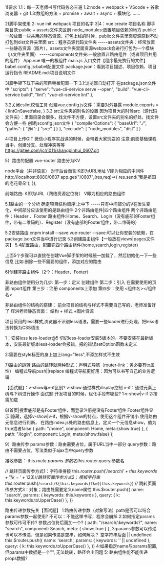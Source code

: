 1)要求
1.1：每一天老师书写代码务必三遍
1.2:node + webpack + VScode + 谷歌浏览器 + git
1.3:数组的方法 + promise + await + async + 模块化........

2)脚手架使用
2: vue init webpack 项目的名字
3|4：vue create 项目名称
脚手架目录:public + assets文件夹区别
node_modules:放置项目依赖的地方
public:一般放置一些共用的静态资源，打包上线的时候，public文件夹里面资源原封不动打包到dist文件夹里面
src：程序员源代码文件夹
  -----assets文件夹：经常放置一些静态资源（图片），assets文件夹里面资源webpack会进行打包为一个模块（js文件夹里面）
  -----components文件夹:一般放置非路由组件（或者项目共用的组件）
        App.vue 唯一的根组件
        main.js 入口文件【程序最先执行的文件】
        babel.config.js:babel配置文件
        package.json：看到项目描述、项目依赖、项目运行指令
        README.md:项目说明文件
  

3)脚手架下载下来的项目稍微配置一下
3.1:浏览器自动打开
        在package.json文件中
        "scripts": {
         "serve": "vue-cli-service serve --open",
          "build": "vue-cli-service build",
          "lint": "vue-cli-service lint"
        },



3.2关闭eslint校验工具
创建vue.config.js文件：需要对外暴露
module.exports = {
   lintOnSave:false,
}
3.3 src文件夹的别名的设置
因为项目大的时候src（源代码文件夹）：里面目录会很多，找文件不方便，设置src文件夹的别名的好处，找文件会方便一些
创建jsconfig.json文件
{
    "compilerOptions": {
        "baseUrl": "./",
        "paths": {
            "@/*": [
                "src/*"
            ]
        }
    },
    "exclude": [
        "node_modules",
        "dist"
    ]
}


4:项目上传GIT
微信小程序实战课的时候，会带着大家玩耍的
注意:前面基础课程当中，创建分支、处理冲突等等
https://gitee.com/jch1011/shangpinhui_0607.git






5）路由的配置
vue-router
路由分为KV

node平台（并非语言）
对于后台而言:K即为URL地址   V即为相应的中间件
http://localhost:8080/0607
app.get("/0607",(res,req)=>{
   res.send('我是祖国的老花骨朵');
});


前端路由:
K即为URL（网络资源定位符）
V即为相应的路由组件


5.1路由的一个分析
确定项目结构顺序:上中下 -----只有中间部分的V在发生变化，中间部分应该使用的是路由组件
2个非路由组件|四个路由组件
两个非路由组件：Header 、Footer
路由组件:Home、Search、Login（没有底部的Footer组件，带有二维码的）、Register（没有底部的Footer组件，带二维码的）

5.2安装路由
 cnpm install --save vue-router 
--save:可以让你安装的依赖，在package.json文件当中进行记录
5.3创建路由组件【一般放在views|pages文件夹】
5.4配置路由，配置完四个路由组件(home,search,login,register)


上面5个步骤可以直接在创建Vue脚手架的时候统一加载了，然后初始化一下一些信息
比如:删除一些不需要的组件，添加对应的路由


6)创建非路由组件（2个：Header、Footer）

非路由组件使用分为几步:
第一步：定义 创建组件
第二步：引入 在需要使用的页面import组件
第三步：注册 components上添加
第四步：使用 <组件名></组件名>  

非路由组件的结构的搭建：
前台项目的结构与样式不需要自己写的，老师准备好了
辉洪老师静态页面：
结构 + 样式 +图片资源

项目采用的less样式,浏览器不识别less语法，需要一些loader进行处理，把less语法转换为CSS语法

1：安装less less-loader@5
切记less-loader安装5版本的，不要安装在最新版本，安装最新版本less-loader会报错，报的错误setOption函数未定义

2:需要在style标签的身上加上lang="less",不添加样式不生效






7)路由的跳转
路由的跳转就两种形式：声明式导航（router-link：务必要有to属性）
                    编程式导航push||replace
编程式导航更好用：因为可以书写自己的业务逻辑





【面试题】：v-show与v-if区别?
v-show:通过样式display控制
v-if：通过元素上树与下树进行操作
面试题:开发项目的时候，优化手段有哪些?
1:v-show|v-if
2:按需加载


8)首页|搜索底部是有Footer组件，而登录注册是没有Footer组件
Footer组件显示|隐藏，选择v-show|v-if，根据v-show的特点，使用这个组件开销小
使用路由元信息进行判断，
    在路由index.js处的路由信息上，定义一个元信息show，值为true或者false
    { path: "/home", component: Home, meta:{show:true} },
    { path: "/login", component: Login, meta:{show:false} },
    <Footer v-show="show"></Footer>



9）路由传参
params参数：路由需要占位，属于URL当中一部分
query参数：路由不需要占位，写法类似于ajax当中query参数

接收参数：
    this.$route.params.参数名
    this.$router.query.参数名

// 跳转页面传参方式1：字符串拼接
    this.$router.push('/search/' + this.keywords + '?k=' + 123)
// 跳转页面传参方式2：模板字符串
    this.$router.push(`/search/${this.keywords}?k=${this.keywords}`)
// 跳转页面传参方式3：对象；路由处需要定义name属性
    this.$router.push({
        name: 'search',
        params: { keywords: this.keywords },
        query: { k: this.keywords.toUpperCase() },
    })


路由传递参数先关【面试题】
     1:路由传递参数（对象写法）path是否可以结合params参数一起使用?
        不可以：不能这样书写，程序会崩掉
     2:如何指定params参数可传可不传? 
        参数占位符后面加一个?
        { path: "/search/:keywords?", name: "search", component: Search, meta: { show: true } },
     3:params参数可以传递也可以不传递，但是如果传递是空串，如何解决？
        空字符串后面 || undefined
        this.$router.push({
            name: 'search',
            params: { keywords: '' || undefined },
            query: { k: this.keywords.toUpperCase() },
        })
     4:如果指定name与params配置, 但params中数据是一个"", 无法跳转，路径会出问题
     5: 路由组件能不能传递props数据?
     




















     
    


